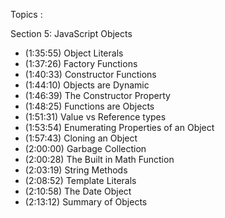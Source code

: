 Topics :

Section 5: JavaScript Objects
- (1:35:55) Object Literals
- (1:37:26) Factory Functions
- (1:40:33) Constructor Functions
- (1:44:10) Objects are Dynamic
- (1:46:39) The Constructor Property
- (1:48:25) Functions are Objects
- (1:51:31) Value vs Reference types
- (1:53:54) Enumerating Properties of an Object
- (1:57:43) Cloning an Object
- (2:00:00) Garbage Collection
- (2:00:28) The Built in Math Function
- (2:03:19) String Methods
- (2:08:52) Template Literals
- (2:10:58) The Date Object
- (2:13:12) Summary of Objects